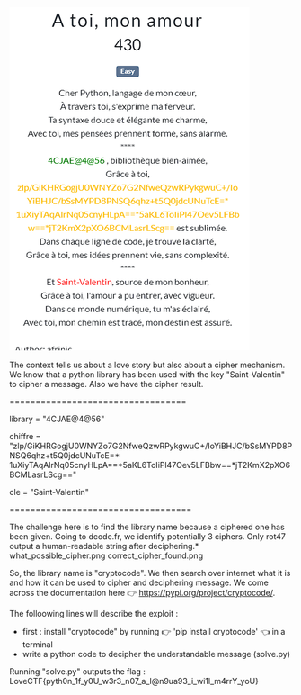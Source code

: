 ![Challenge Description](files/chall.png)

The context tells us about a love story but also about a cipher mechanism.
We know that a python library has been used with the key "Saint-Valentin" to cipher a message.
Also we have the cipher result.

==================================

library = "4CJAE@4@56"

chiffre = "zlp/GiKHRGogjU0WNYZo7G2NfweQzwRPykgwuC+/IoYiBHJC/bSsMYPD8PNSQ6qhz+t5Q0jdcUNuTcE=* 1uXiyTAqAlrNq05cnyHLpA==*5aKL6ToIiPl47Oev5LFBbw==*jT2KmX2pXO6BCMLasrLScg=="

cle = "Saint-Valentin"

===================================

The challenge here is to find the library name because a ciphered one has been given.
Going to dcode.fr, we identify potentially 3 ciphers.
Only rot47 output a human-readable string after deciphering.*
what_possible_cipher.png
correct_cipher_found.png

So, the library name is "cryptocode".
We then search over internet what it is and how it can be used to cipher and deciphering message.
We come across the documentation here 👉 https://pypi.org/project/cryptocode/.

The folloowing lines will describe the exploit :
- first : install "cryptocode" by running 👉 'pip install cryptocode' 👈 in a terminal
- write a python code to decipher the understandable message (solve.py)

Running "solve.py" outputs the flag : LoveCTF{pyth0n_1f_y0U_w3r3_n07_a_l@n9ua93_i_wi1l_m4rrY_yoU}